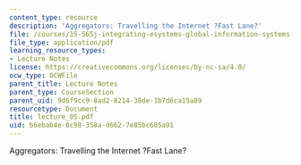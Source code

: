 ```yaml
---
content_type: resource
description: 'Aggregators: Travelling the Internet ?Fast Lane?'
file: /courses/15-565j-integrating-esystems-global-information-systems-spring-2002/b6ebab4e0c98358ad6627e85bc685a91_lecture_05.pdf
file_type: application/pdf
learning_resource_types:
- Lecture Notes
license: https://creativecommons.org/licenses/by-nc-sa/4.0/
ocw_type: OCWFile
parent_title: Lecture Notes
parent_type: CourseSection
parent_uid: 9d6f9cc9-8ad2-8214-38de-3b7d6ca15a89
resourcetype: Document
title: lecture_05.pdf
uid: b6ebab4e-0c98-358a-d662-7e85bc685a91
---
```

Aggregators: Travelling the Internet ?Fast Lane?